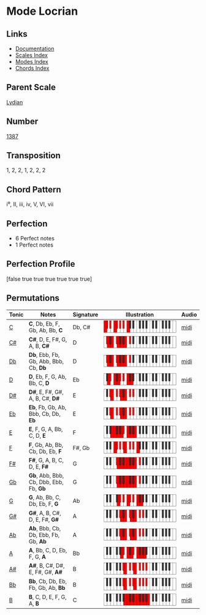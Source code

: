 # Mode Locrian

## Links

- [Documentation](README.md)
- [Scales Index](Scales.md)
- [Modes Index](Modes.md)
- [Chords Index](Chords.md)

## Parent Scale

[Lydian](ScaleLydian.md)

## Number

[1387](https://ianring.com/musictheory/scales/1387)

## Transposition

1, 2, 2, 1, 2, 2, 2

## Chord Pattern

i⁰, II, iii, iv, V, VI, vii

## Perfection

- 6 Perfect notes
- 1 Perfect notes

## Perfection Profile

[false true true true true true true]

## Permutations

| Tonic | Notes | Signature | Illustration | Audio |
|-------|-------|-----------|--------------|-------|
| [C](ModeCNaturalLocrian.md) | **C**, Db, Eb, F, Gb, Ab, Bb, **C** | Db, C# | ![CNaturalLocrian](ModeCNaturalLocrian.png) | [midi](https://github.com/edipermadi/music/blob/main/docs/ModeCNaturalLocrian.mid?raw=true) |
| [C#](ModeCSharpLocrian.md) | **C#**, D, E, F#, G, A, B, **C#** | D | ![CSharpLocrian](ModeCSharpLocrian.png) | [midi](https://github.com/edipermadi/music/blob/main/docs/ModeCSharpLocrian.mid?raw=true) |
| [Db](ModeDFlatLocrian.md) | **Db**, Ebb, Fb, Gb, Abb, Bbb, Cb, **Db** | D | ![DFlatLocrian](ModeDFlatLocrian.png) | [midi](https://github.com/edipermadi/music/blob/main/docs/ModeDFlatLocrian.mid?raw=true) |
| [D](ModeDNaturalLocrian.md) | **D**, Eb, F, G, Ab, Bb, C, **D** | Eb | ![DNaturalLocrian](ModeDNaturalLocrian.png) | [midi](https://github.com/edipermadi/music/blob/main/docs/ModeDNaturalLocrian.mid?raw=true) |
| [D#](ModeDSharpLocrian.md) | **D#**, E, F#, G#, A, B, C#, **D#** | E | ![DSharpLocrian](ModeDSharpLocrian.png) | [midi](https://github.com/edipermadi/music/blob/main/docs/ModeDSharpLocrian.mid?raw=true) |
| [Eb](ModeEFlatLocrian.md) | **Eb**, Fb, Gb, Ab, Bbb, Cb, Db, **Eb** | E | ![EFlatLocrian](ModeEFlatLocrian.png) | [midi](https://github.com/edipermadi/music/blob/main/docs/ModeEFlatLocrian.mid?raw=true) |
| [E](ModeENaturalLocrian.md) | **E**, F, G, A, Bb, C, D, **E** | F | ![ENaturalLocrian](ModeENaturalLocrian.png) | [midi](https://github.com/edipermadi/music/blob/main/docs/ModeENaturalLocrian.mid?raw=true) |
| [F](ModeFNaturalLocrian.md) | **F**, Gb, Ab, Bb, Cb, Db, Eb, **F** | F#, Gb | ![FNaturalLocrian](ModeFNaturalLocrian.png) | [midi](https://github.com/edipermadi/music/blob/main/docs/ModeFNaturalLocrian.mid?raw=true) |
| [F#](ModeFSharpLocrian.md) | **F#**, G, A, B, C, D, E, **F#** | G | ![FSharpLocrian](ModeFSharpLocrian.png) | [midi](https://github.com/edipermadi/music/blob/main/docs/ModeFSharpLocrian.mid?raw=true) |
| [Gb](ModeGFlatLocrian.md) | **Gb**, Abb, Bbb, Cb, Dbb, Ebb, Fb, **Gb** | G | ![GFlatLocrian](ModeGFlatLocrian.png) | [midi](https://github.com/edipermadi/music/blob/main/docs/ModeGFlatLocrian.mid?raw=true) |
| [G](ModeGNaturalLocrian.md) | **G**, Ab, Bb, C, Db, Eb, F, **G** | Ab | ![GNaturalLocrian](ModeGNaturalLocrian.png) | [midi](https://github.com/edipermadi/music/blob/main/docs/ModeGNaturalLocrian.mid?raw=true) |
| [G#](ModeGSharpLocrian.md) | **G#**, A, B, C#, D, E, F#, **G#** | A | ![GSharpLocrian](ModeGSharpLocrian.png) | [midi](https://github.com/edipermadi/music/blob/main/docs/ModeGSharpLocrian.mid?raw=true) |
| [Ab](ModeAFlatLocrian.md) | **Ab**, Bbb, Cb, Db, Ebb, Fb, Gb, **Ab** | A | ![AFlatLocrian](ModeAFlatLocrian.png) | [midi](https://github.com/edipermadi/music/blob/main/docs/ModeAFlatLocrian.mid?raw=true) |
| [A](ModeANaturalLocrian.md) | **A**, Bb, C, D, Eb, F, G, **A** | Bb | ![ANaturalLocrian](ModeANaturalLocrian.png) | [midi](https://github.com/edipermadi/music/blob/main/docs/ModeANaturalLocrian.mid?raw=true) |
| [A#](ModeASharpLocrian.md) | **A#**, B, C#, D#, E, F#, G#, **A#** | B | ![ASharpLocrian](ModeASharpLocrian.png) | [midi](https://github.com/edipermadi/music/blob/main/docs/ModeASharpLocrian.mid?raw=true) |
| [Bb](ModeBFlatLocrian.md) | **Bb**, Cb, Db, Eb, Fb, Gb, Ab, **Bb** | B | ![BFlatLocrian](ModeBFlatLocrian.png) | [midi](https://github.com/edipermadi/music/blob/main/docs/ModeBFlatLocrian.mid?raw=true) |
| [B](ModeBNaturalLocrian.md) | **B**, C, D, E, F, G, A, **B** | C | ![BNaturalLocrian](ModeBNaturalLocrian.png) | [midi](https://github.com/edipermadi/music/blob/main/docs/ModeBNaturalLocrian.mid?raw=true) |

